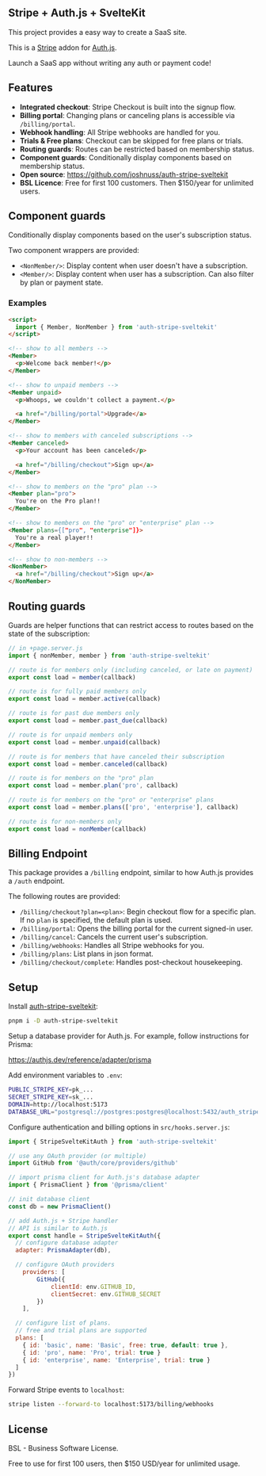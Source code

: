 ## Stripe + Auth.js + SvelteKit

This project provides a easy way to create a SaaS site.

This is a [Stripe](https://stripe.com) addon for [Auth.js](https://authjs.dev).

Launch a SaaS app without writing any auth or payment code!

## Features

- **Integrated checkout**: Stripe Checkout is built into the signup flow.
- **Billing portal**: Changing plans or canceling plans is accessible via `/billing/portal`.
- **Webhook handling**: All Stripe webhooks are handled for you.
- **Trials & Free plans**: Checkout can be skipped for free plans or trials.
- **Routing guards**: Routes can be restricted based on membership status.
- **Component guards**: Conditionally display components based on membership status.
- **Open source**: https://github.com/joshnuss/auth-stripe-sveltekit
- **BSL Licence**: Free for first 100 customers. Then $150/year for unlimited users.

## Component guards

Conditionally display components based on the user's subscription status.

Two component wrappers are provided:

- `<NonMember/>`: Display content when user doesn't have a subscription.
- `<Member/>`: Display content when user has a subscription. Can also filter by plan or payment state.

### Examples

```html
<script>
  import { Member, NonMember } from 'auth-stripe-sveltekit'
</script>

<!-- show to all members -->
<Member>
  <p>Welcome back member!</p>
</Member>

<!-- show to unpaid members -->
<Member unpaid>
  <p>Whoops, we couldn't collect a payment.</p>

  <a href="/billing/portal">Upgrade</a>
</Member>

<!-- show to members with canceled subscriptions -->
<Member canceled>
  <p>Your account has been canceled</p>

  <a href="/billing/checkout">Sign up</a>
</Member>

<!-- show to members on the "pro" plan -->
<Member plan="pro">
  You're on the Pro plan!!
</Member>

<!-- show to members on the "pro" or "enterprise" plan -->
<Member plans={["pro", "enterprise"]}>
  You're a real player!!
</Member>

<!-- show to non-members -->
<NonMember>
  <a href="/billing/checkout">Sign up</a>
</NonMember>
```

## Routing guards

Guards are helper functions that can restrict access to routes based on the state of the subscription:

```javascript
// in +page.server.js
import { nonMember, member } from 'auth-stripe-sveltekit'

// route is for members only (including canceled, or late on payment)
export const load = member(callback)

// route is for fully paid members only
export const load = member.active(callback)

// route is for past due members only
export const load = member.past_due(callback)

// route is for unpaid members only
export const load = member.unpaid(callback)

// route is for members that have canceled their subscription
export const load = member.canceled(callback)

// route is for members on the "pro" plan
export const load = member.plan('pro', callback)

// route is for members on the "pro" or "enterprise" plans
export const load = member.plans(['pro', 'enterprise'], callback)

// route is for non-members only
export const load = nonMember(callback)
```

## Billing Endpoint

This package provides a `/billing` endpoint, similar to how Auth.js provides a `/auth` endpoint.

The following routes are provided:

- `/billing/checkout?plan=<plan>`: Begin checkout flow for a specific plan. If no `plan` is specified, the default plan is used.
- `/billing/portal`: Opens the billing portal for the current signed-in user.
- `/billing/cancel`: Cancels the current user's subscription.
- `/billing/webhooks`: Handles all Stripe webhooks for you.
- `/billing/plans`: List plans in json format.
- `/billing/checkout/complete`: Handles post-checkout housekeeping.

## Setup

Install [auth-stripe-sveltekit](https://npmjs.com/package/auth-stripe-sveltekit):

```sh
pnpm i -D auth-stripe-sveltekit
```

Setup a database provider for Auth.js. For example, follow instructions for Prisma:

https://authjs.dev/reference/adapter/prisma

Add environment variables to `.env`:

```sh
PUBLIC_STRIPE_KEY=pk_...
SECRET_STRIPE_KEY=sk_...
DOMAIN=http://localhost:5173
DATABASE_URL="postgresql://postgres:postgres@localhost:5432/auth_stripe_sveltekit_dev?schema=public"
```

Configure authentication and billing options in `src/hooks.server.js`:

```javascript
import { StripeSvelteKitAuth } from 'auth-stripe-sveltekit'

// use any OAuth provider (or multiple)
import GitHub from '@auth/core/providers/github'

// import prisma client for Auth.js's database adapter
import { PrismaClient } from '@prisma/client'

// init database client
const db = new PrismaClient()

// add Auth.js + Stripe handler
// API is similar to Auth.js
export const handle = StripeSvelteKitAuth({
  // configure database adapter
  adapter: PrismaAdapter(db),

  // configure OAuth providers
	providers: [
		GitHub({
			clientId: env.GITHUB_ID,
			clientSecret: env.GITHUB_SECRET
		})
	],

  // configure list of plans.
  // free and trial plans are supported
  plans: [
    { id: 'basic', name: 'Basic', free: true, default: true },
    { id: 'pro', name: 'Pro', trial: true }
    { id: 'enterprise', name: 'Enterprise', trial: true }
  ]
})
```

Forward Stripe events to `localhost`:

```sh
stripe listen --forward-to localhost:5173/billing/webhooks
```

## License

BSL - Business Software License.

Free to use for first 100 users, then $150 USD/year for unlimited usage.
